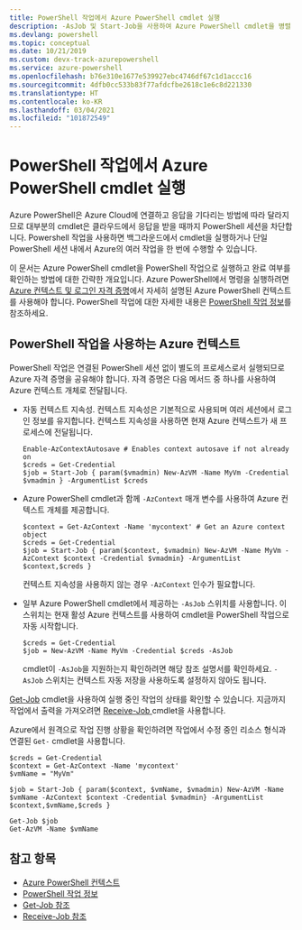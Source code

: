 ```yaml
---
title: PowerShell 작업에서 Azure PowerShell cmdlet 실행
description: -AsJob 및 Start-Job을 사용하여 Azure PowerShell cmdlet을 병렬 또는 백그라운드 작업으로 실행하는 방법에 대해 알아보세요.
ms.devlang: powershell
ms.topic: conceptual
ms.date: 10/21/2019
ms.custom: devx-track-azurepowershell
ms.service: azure-powershell
ms.openlocfilehash: b76e310e1677e539927ebc4746df67c1d1accc16
ms.sourcegitcommit: 4dfb0cc533b83f77afdcfbe2618c1e6c8d221330
ms.translationtype: HT
ms.contentlocale: ko-KR
ms.lasthandoff: 03/04/2021
ms.locfileid: "101872549"
---
```

# <a name="run-azure-powershell-cmdlets-in-powershell-jobs"></a>PowerShell 작업에서 Azure PowerShell cmdlet 실행

Azure PowerShell은 Azure Cloud에 연결하고 응답을 기다리는 방법에 따라 달라지므로 대부분의 cmdlet은 클라우드에서 응답을 받을 때까지 PowerShell 세션을 차단합니다.
Powershell 작업을 사용하면 백그라운드에서 cmdlet을 실행하거나 단일 PowerShell 세션 내에서 Azure의 여러 작업을 한 번에 수행할 수 있습니다.

이 문서는 Azure PowerShell cmdlet을 PowerShell 작업으로 실행하고 완료 여부를 확인하는 방법에 대한 간략한 개요입니다. Azure PowerShell에서 명령을 실행하려면 [Azure 컨텍스트 및 로그인 자격 증명](context-persistence.md)에서 자세히 설명된 Azure PowerShell 컨텍스트를 사용해야 합니다.
PowerShell 작업에 대한 자세한 내용은 [PowerShell 작업 정보](/powershell/module/microsoft.powershell.core/about/about_jobs)를 참조하세요.

## <a name="azure-contexts-with-powershell-jobs"></a>PowerShell 작업을 사용하는 Azure 컨텍스트

PowerShell 작업은 연결된 PowerShell 세션 없이 별도의 프로세스로서 실행되므로 Azure 자격 증명을 공유해야 합니다. 자격 증명은 다음 메서드 중 하나를 사용하여 Azure 컨텍스트 개체로 전달됩니다.

* 자동 컨텍스트 지속성. 컨텍스트 지속성은 기본적으로 사용되며 여러 세션에서 로그인 정보를 유지합니다. 컨텍스트 지속성을 사용하면 현재 Azure 컨텍스트가 새 프로세스에 전달됩니다.

  ```azurepowershell-interactive
  Enable-AzContextAutosave # Enables context autosave if not already on
  $creds = Get-Credential
  $job = Start-Job { param($vmadmin) New-AzVM -Name MyVm -Credential $vmadmin } -ArgumentList $creds
  ```

* Azure PowerShell cmdlet과 함께 `-AzContext` 매개 변수를 사용하여 Azure 컨텍스트 개체를 제공합니다.

  ```azurepowershell-interactive
  $context = Get-AzContext -Name 'mycontext' # Get an Azure context object
  $creds = Get-Credential
  $job = Start-Job { param($context, $vmadmin) New-AzVM -Name MyVm -AzContext $context -Credential $vmadmin} -ArgumentList $context,$creds }
  ```

  컨텍스트 지속성을 사용하지 않는 경우 `-AzContext` 인수가 필요합니다.

* 일부 Azure PowerShell cmdlet에서 제공하는 `-AsJob` 스위치를 사용합니다. 이 스위치는 현재 활성 Azure 컨텍스트를 사용하여 cmdlet을 PowerShell 작업으로 자동 시작합니다.

  ```azurepowershell-interactive
  $creds = Get-Credential
  $job = New-AzVM -Name MyVm -Credential $creds -AsJob
  ```

  cmdlet이 `-AsJob`을 지원하는지 확인하려면 해당 참조 설명서를 확인하세요. `-AsJob` 스위치는 컨텍스트 자동 저장을 사용하도록 설정하지 않아도 됩니다.

[Get-Job](/powershell/module/microsoft.powershell.core/get-job) cmdlet을 사용하여 실행 중인 작업의 상태를 확인할 수 있습니다. 지금까지 작업에서 출력을 가져오려면 [Receive-Job ](/powershell/module/microsoft.powershell.core/receive-job) cmdlet을 사용합니다.

Azure에서 원격으로 작업 진행 상황을 확인하려면 작업에서 수정 중인 리소스 형식과 연결된 `Get-` cmdlet을 사용합니다.

```azurepowershell-interactive
$creds = Get-Credential
$context = Get-AzContext -Name 'mycontext'
$vmName = "MyVm"

$job = Start-Job { param($context, $vmName, $vmadmin) New-AzVM -Name $vmName -AzContext $context -Credential $vmadmin} -ArgumentList $context,$vmName,$creds }

Get-Job $job
Get-AzVM -Name $vmName
```

## <a name="see-also"></a>참고 항목

* [Azure PowerShell 컨텍스트](context-persistence.md)
* [PowerShell 작업 정보](/powershell/module/microsoft.powershell.core/about/about_jobs)
* [Get-Job 참조](/powershell/module/microsoft.powershell.core/get-job)
* [Receive-Job 참조](/powershell/module/microsoft.powershell.core/receive-job)
